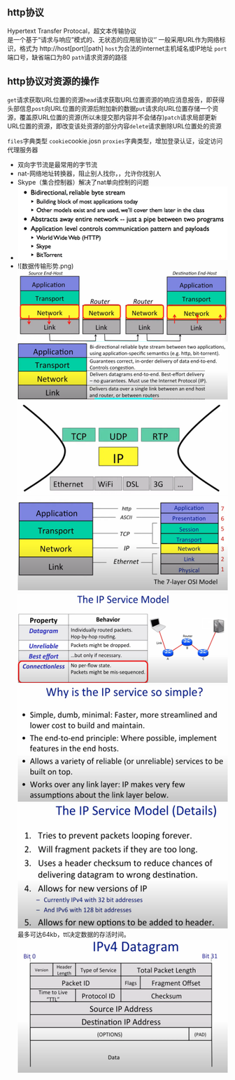 ## http协议
Hypertext Transfer Protocal，超文本传输协议
<br>
是一个基于“请求与响应”模式的、无状态的应用层协议‘’
一般采用URL作为网络标识，格式为 http://host[port][path]
`host`为合法的internet主机域名或IP地址
`port`端口号，缺省端口为80
`path`请求资源的路径
## http协议对资源的操作
`get`请求获取URL位置的资源`head`请求获取URL位置资源的响应消息报告，即获得头部信息`post`向URL位置的资源后附加新的数据`put`请求向URL位置存储一个资源，覆盖原URL位置的资源(所以未提交那内容并不会储存)`patch`请求局部更新URL位置的资源，即改变该处资源的部分内容`delete`请求删除URL位置处的资源

`files`字典类型  `cookie`cookie.josn  `proxies`字典类型，增加登录认证，设定访问代理服务器

- 双向字节流是最常用的字节流
- nat-网络地址转换器，阻止别人找你，，允许你找别人
- Skype（集合控制器）解决了nat单向控制的问题
- ![输入图片说明](/imgs/2024-07-18/4EYleJkO3yd8FYWl.png)
- ![数据传输形势.png)
![输入图片说明](/imgs/2024-07-18/77uTyfjz5Aq9ScDA.png)
![输入图片说明](/imgs/2024-07-18/VLxHA5JFfc3VUPPf.png)![输入图片说明](/imgs/2024-07-18/VDhMbOFUCQt946l1.png)
![输入图片说明](/imgs/2024-07-18/DgRlNwNSjCDmQ7Wb.png)
![输入图片说明](/imgs/2024-07-18/KdT7uKBttpd4UyKH.png)
![输入图片说明](/imgs/2024-07-18/cllBRDAr3skqYhT3.png)
![输入图片说明](/imgs/2024-07-18/ANaZ9lnwLDUUrfOt.png)
最多可达64kb，ttl决定数据的存活时间。
![输入图片说明](/imgs/2024-07-18/J9Tl2Csr0vHCkfzD.png)

<!--stackedit_data:
eyJoaXN0b3J5IjpbLTk3MjMzMDE5NCwzODMzMTY5Niw5MjM3Nz
AyMzIsLTEzNTc4NjU4NDUsMjA0MjQ4NjEwMSwtMTU2MTkzMzEx
NCwtMjAzNzY4MzQ5NiwxNzAzMjQyMDU0LDEzMTk2MDUwNzAsMT
I3NTg3Nzc3NCwxOTk1MTA0MzE2XX0=
-->